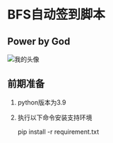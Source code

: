 # BFS自动签到脚本
## Power by God
![我的头像](https://avatars.githubusercontent.com/u/63219645?s=96&v=4)

## 前期准备
1. python版本为3.9
2. 执行以下命令安装支持环境


    pip install -r requirement.txt